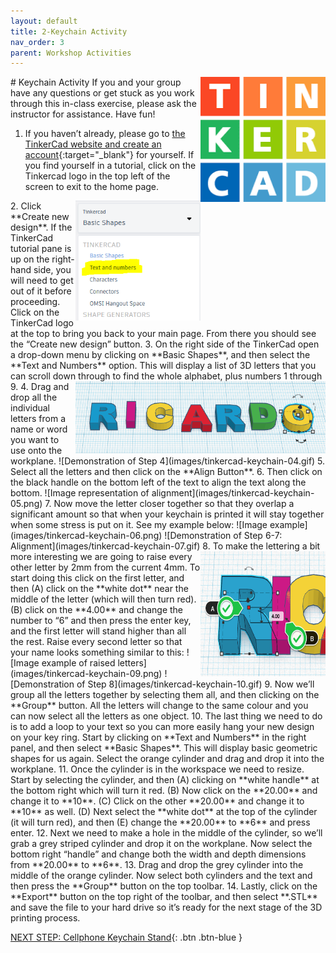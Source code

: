 ```yaml
---
layout: default
title: 2-Keychain Activity
nav_order: 3
parent: Workshop Activities
---
```

<img src="images/tinkercad-keychain-01.png" style="float:right;width:200px;height:200px;" alt="tinkercad logo"> 
# Keychain Activity 
If you and your group have any questions or get stuck as you work through this in-class exercise, please ask the instructor for assistance.  Have fun!

1. If you haven’t already, please go to [the TinkerCad website and create an account](http://tinkercad.com){:target="_blank"} for yourself. If you find yourself in a tutorial, click on the Tinkercad logo in the top left of the screen to exit to the home page.
<img src="images/tinkercad-keychain-02.png" style="float:right;width:200px" alt="drop down menu with basic shapes, text and numbers."> 
2. Click **Create new design**. If the TinkerCad tutorial pane is up on the right-hand side, you will need to get out of it before proceeding. Click on the TinkerCad logo at the top to bring you back to your main page. From there you should see the “Create new design” button. 
3. On the right side of the TinkerCad open a drop-down menu by clicking on **Basic Shapes**, and then select the **Text and Numbers** option. This will display a list of 3D letters that you can scroll down through to find the whole alphabet, plus numbers 1 through 9. <img src="images/tinkercad-keychain-03.png" style="float:right;width:400px" alt="visual example"> 
4. Drag and drop all the individual letters from a name or word you want to use onto the workplane. 
![Demonstration of Step 4](images/tinkercad-keychain-04.gif)
5. Select all the letters and then click on the **Align Button**.
6. Then click on the black handle on the bottom left of the text to align the text along the bottom.
![Image representation of alignment](images/tinkercad-keychain-05.png)
7. Now move the letter closer together so that they overlap a significant amount so that when your keychain is printed it will stay together when some stress is put on it. See my example below:
![Image example](images/tinkercad-keychain-06.png)
![Demonstration of Step 6-7: Alignment](images/tinkercad-keychain-07.gif)
8. <img src="images/tinkercad-keychain-08.png" style="float:right;width:200px;height:200px;" alt="Clicking on the white dot and writing in A.B values"> To make the lettering a bit more interesting we are going to raise every other letter by 2mm from the current 4mm.  To start doing this click on the first letter, and then (A) click on the **white dot** near the middle of the letter (which will then turn red). (B) click on the **4.00** and change the number to “6” and then press the enter key, and the first letter will stand higher than all the rest. Raise every second letter so that your name looks something similar to this:
![Image example of raised letters](images/tinkercad-keychain-09.png)
![Demonstration of Step 8](images/tinkercad-keychain-10.gif)
9. Now we’ll group all the letters together by selecting them all, and then clicking on the **Group** button. All the letters will change to the same colour and you can now select all the letters as one object.
10. The last thing we need to do is to add a loop to your text so you can more easily hang your new design on your key ring. Start by clicking on **Text and Numbers** in the right panel, and then select **Basic Shapes**. This will display basic geometric shapes for us again.  Select the orange cylinder and drag and drop it into the workplane.
11. Once the cylinder is in the workspace we need to resize. Start by selecting the cylinder, and then (A) clicking on **white handle** at the bottom right which will turn it red. (B) Now click on the **20.00** and change it to **10**. (C) Click on the other **20.00** and change it to **10** as well.  (D) Next select the **white dot** at the top of the cylinder (it will turn red), and then (E) change the **20.00** to **6** and press enter.
12. Next we need to make a hole in the middle of the cylinder, so we’ll grab a grey striped cylinder and drop it on the workplane.  Now select the bottom right “handle” and change both the width and depth dimensions from **20.00** to **6**.
13. Drag and drop the grey cylinder into the middle of the orange cylinder.  Now select both cylinders and the text and then press the **Group** button on the top toolbar. 
14. Lastly, click on the **Export** button on the top right of the toolbar, and then select **.STL** and save the file to your hard drive so it’s ready for the next stage of the 3D printing process.

[NEXT STEP: Cellphone Keychain Stand](keychain-stand.html){: .btn .btn-blue }
